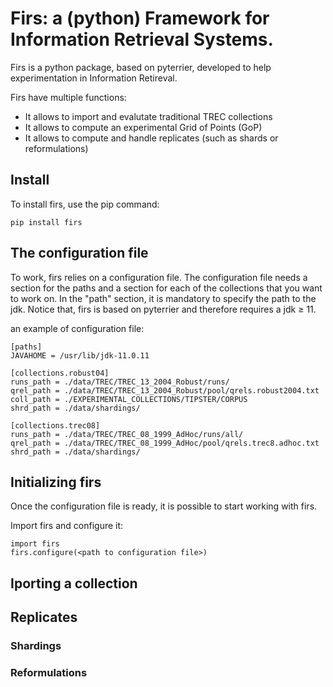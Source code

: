 
<h1>Firs: a (python) Framework for Information Retrieval Systems.</h1>

Firs is a python package, based on pyterrier, developed to help experimentation in Information Retireval.

Firs have multiple functions:
<ul>
  <li> It allows to import and evalutate traditional TREC collections </li>
  <li> It allows to compute an experimental Grid of Points (GoP) </li>
  <li> It allows to compute and handle replicates (such as shards or reformulations) </li>
</ul>


<h2>Install</h2>

To install firs, use the pip command:

<code>pip install firs</code>


<h2>The configuration file</h2>

To work, firs relies on a configuration file. The configuration file needs a section for the paths and a section for each of the collections that you want to work on. In the "path" section, it is mandatory to specify the path to the jdk. Notice that, firs is based on pyterrier and therefore requires a jdk ≥ 11.


an example of configuration file:
```
[paths]
JAVAHOME = /usr/lib/jdk-11.0.11

[collections.robust04]
runs_path = ./data/TREC/TREC_13_2004_Robust/runs/
qrel_path = ./data/TREC/TREC_13_2004_Robust/pool/qrels.robust2004.txt
coll_path = ./EXPERIMENTAL_COLLECTIONS/TIPSTER/CORPUS
shrd_path = ./data/shardings/

[collections.trec08]
runs_path = ./data/TREC/TREC_08_1999_AdHoc/runs/all/
qrel_path = ./data/TREC/TREC_08_1999_AdHoc/pool/qrels.trec8.adhoc.txt
shrd_path = ./data/shardings/
```


<h2>Initializing firs</h2>
Once the configuration file is ready, it is possible to start working with firs.

Import firs and configure it:
```
import firs
firs.configure(<path to configuration file>)
```


<h2>Iporting a collection</h2>




<h2>Replicates</h2>

<h3>Shardings</h3>

<h3>Reformulations</h3>

